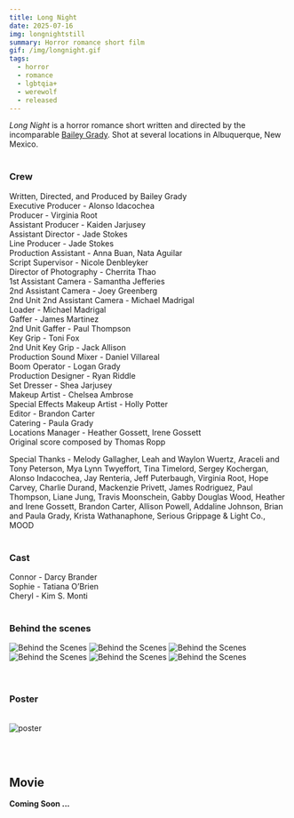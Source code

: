 ```yaml
---
title: Long Night
date: 2025-07-16
img: longnightstill
summary: Horror romance short film
gif: /img/longnight.gif
tags:
  - horror
  - romance
  - lgbtqia+
  - werewolf
  - released
---
```


_Long Night_ is a horror romance short written and directed by the incomparable [Bailey Grady](https://www.instagram.com/londone_fog). Shot at several locations in Albuquerque, New Mexico.
</br>
</br>

### Crew

Written, Directed, and Produced by Bailey Grady</br>
Executive Producer - Alonso Idacochea</br>
Producer - Virginia Root</br>
Assistant Producer - Kaiden Jarjusey</br>
Assistant Director - Jade Stokes</br>
Line Producer - Jade Stokes</br>
Production Assistant - Anna Buan, Nata Aguilar</br>
Script Supervisor - Nicole Denbleyker</br>
Director of Photography - Cherrita Thao</br>
1st Assistant Camera - Samantha Jefferies</br>
2nd Assistant Camera - Joey Greenberg</br>
2nd Unit 2nd Assistant Camera - Michael Madrigal</br>
Loader - Michael Madrigal</br>
Gaffer - James Martinez</br>
2nd Unit Gaffer - Paul Thompson</br>
Key Grip - Toni Fox</br>
2nd Unit Key Grip - Jack Allison</br>
Production Sound Mixer - Daniel Villareal</br>
Boom Operator - Logan Grady</br>
Production Designer - Ryan Riddle</br>
Set Dresser - Shea Jarjusey</br>
Makeup Artist - Chelsea Ambrose</br>
Special Effects Makeup Artist - Holly Potter</br>
Editor - Brandon Carter</br>
Catering - Paula Grady</br>
Locations Manager - Heather Gossett, Irene Gossett</br>
Original score composed by Thomas Ropp

Special Thanks - Melody Gallagher, Leah and Waylon Wuertz, Araceli and Tony Peterson, Mya Lynn Twyeffort, Tina Timelord, Sergey Kochergan, Alonso Indacochea, Jay Renteria, Jeff Puterbaugh, Virginia Root, Hope Carvey, Charlie Durand, Mackenzie Privett, James Rodriguez, Paul Thompson, Liane Jung, Travis Moonschein, Gabby Douglas Wood, Heather and Irene Gossett, Brandon Carter, Allison Powell, Addaline Johnson, Brian and Paula Grady, Krista Wathanaphone, Serious Grippage & Light Co., MOOD 
</br>
</br>

### Cast

Connor - Darcy Brander</br>
Sophie - Tatiana O’Brien</br>
Cheryl - Kim S. Monti
</br>
</br>

### Behind the scenes

<div class="row g-2">
  <div class="col-lg-6 col-md-12 mb-6 mb-lg-0">
    <img src="/img/long_night/behind_3.jpg" class="w-100 shadow-1-strong rounded mb-2" alt="Behind the Scenes">
    <img src="/img/long_night/behind_1.jpg" class="w-100 shadow-1-strong rounded mb-2" alt="Behind the Scenes">
    <img src="/img/long_night/behind_5.jpg" class="w-100 shadow-1-strong rounded mb-2" alt="Behind the Scenes">
  </div>
  <div class="col-lg-6 mb-6 mb-lg-0">
    <img src="/img/long_night/behind_2.jpg" class="w-100 shadow-1-strong rounded mb-2" alt="Behind the Scenes">
    <img src="/img/long_night/behind_4.jpg" class="w-100 shadow-1-strong rounded mb-2" alt="Behind the Scenes">
    <img src="/img/long_night/behind_6.jpg" class="w-100 shadow-1-strong rounded mb-2" alt="Behind the Scenes">
  </div>
</div>
<br><br>

### Poster
<br>
<img src="/img/long_night/poster.jpg" class="w-75 shadow-1-strong rounded mb-2" alt="poster">

<br><br>

## Movie

**Coming Soon ...**